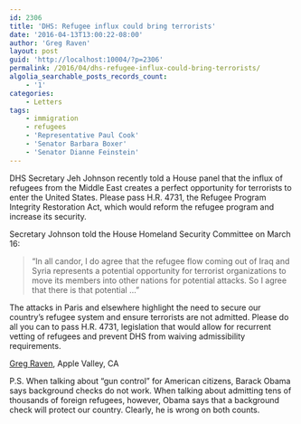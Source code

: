 ```yaml
---
id: 2306
title: 'DHS: Refugee influx could bring terrorists'
date: '2016-04-13T13:00:22-08:00'
author: 'Greg Raven'
layout: post
guid: 'http://localhost:10004/?p=2306'
permalink: /2016/04/dhs-refugee-influx-could-bring-terrorists/
algolia_searchable_posts_records_count:
    - '1'
categories:
    - Letters
tags:
    - immigration
    - refugees
    - 'Representative Paul Cook'
    - 'Senator Barbara Boxer'
    - 'Senator Dianne Feinstein'
---
```


DHS Secretary Jeh Johnson recently told a House panel that the influx of refugees from the Middle East creates a perfect opportunity for terrorists to enter the United States. Please pass H.R. 4731, the Refugee Program Integrity Restoration Act, which would reform the refugee program and increase its security.

Secretary Johnson told the House Homeland Security Committee on March 16:

> “In all candor, I do agree that the refugee flow coming out of Iraq and Syria represents a potential opportunity for terrorist organizations to move its members into other nations for potential attacks. So I agree that there is that potential …”

The attacks in Paris and elsewhere highlight the need to secure our country’s refugee system and ensure terrorists are not admitted. Please do all you can to pass H.R. 4731, legislation that would allow for recurrent vetting of refugees and prevent DHS from waiving admissibility requirements.

[Greg Raven](https://www.gregraven.org/), Apple Valley, CA

P.S. When talking about “gun control” for American citizens, Barack Obama says background checks do not work. When talking about admitting tens of thousands of foreign refugees, however, Obama says that a background check will protect our country. Clearly, he is wrong on both counts.